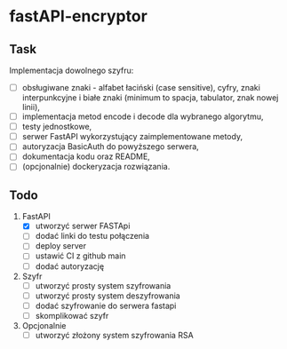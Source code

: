 # fastAPI-encryptor

## Task
Implementacja dowolnego szyfru:
- [ ] obsługiwane znaki - alfabet łaciński (case sensitive), cyfry, znaki interpunkcyjne i
białe znaki (minimum to spacja, tabulator, znak nowej linii),
- [ ] implementacja metod encode i decode dla wybranego algorytmu,
- [ ] testy jednostkowe,
- [ ] serwer FastAPI wykorzystujący zaimplementowane metody,
- [ ] autoryzacja BasicAuth do powyższego serwera,
- [ ] dokumentacja kodu oraz README,
- [ ] (opcjonalnie) dockeryzacja rozwiązania.

## Todo
1. FastAPI
    - [x] utworzyć serwer FASTApi
    - [ ] dodać linki do testu połączenia
    - [ ] deploy server
    - [ ] ustawić CI z github main
    - [ ] dodać autoryzację 
2. Szyfr
    - [ ] utworzyć prosty system szyfrowania 
    - [ ] utworzyć prosty system deszyfrowania
    - [ ] dodać szyfrowanie do serwera fastapi
    - [ ] skomplikować szyfr  

3. Opcjonalnie
    - [ ] utworzyć złożony system szyfrowania RSA
